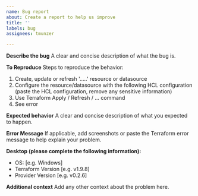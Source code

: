 ```yaml
---
name: Bug report
about: Create a report to help us improve
title: ''
labels: bug
assignees: tmunzer

---
```


**Describe the bug**
A clear and concise description of what the bug is.

**To Reproduce**
Steps to reproduce the behavior:
1. Create, update or refresh '.....' resource or datasource
2. Configure the resource/datasource with the following HCL configuration (paste the HCL configuration, remove any sensitive information)
3. Use Terraform Apply / Refresh / ... command
4. See error

**Expected behavior**
A clear and concise description of what you expected to happen.

**Error Message**
If applicable, add screenshots or paste the Terraform error message to help explain your problem.

**Desktop (please complete the following information):**
 - OS: [e.g. Windows]
 - Terraform Version [e.g. v1.9.8]
 - Provider Version [e.g. v0.2.6]

**Additional context**
Add any other context about the problem here.
